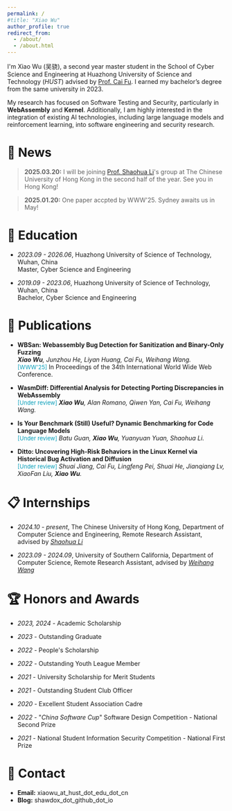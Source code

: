 ```yaml
---
permalink: /
#title: "Xiao Wu"
author_profile: true
redirect_from: 
  - /about/
  - /about.html
---
```

I'm Xiao Wu (吴骁), a second year master student in the School of Cyber Science and Engineering at Huazhong University of Science and Technology (*HUST*) advised by [Prof. Cai Fu](http://faculty.hust.edu.cn/fucai/zh_CN/index.htm). I earned my bachelor’s degree from the same university in 2023.

My research has focused on Software Testing and Security, particularly in **WebAssembly** and **Kernel**. Additionally, I am highly interested in the integration of existing AI technologies, including large language models and reinforcement learning, into software engineering and security research.

# :newspaper: News
> **2025.03.20:** I will be joining [Prof. Shaohua Li](https://shao-hua-li.github.io/)'s group at The Chinese University of Hong Kong in the second half of the year. See you in Hong Kong!

>**2025.01.20:** One paper accpted by WWW'25. Sydney awaits us in May!

# :notebook: Education
- *2023.09 - 2026.06*, Huazhong University of Science of Technology, Wuhan, China
<br>Master, Cyber Science and Engineering

- *2019.09 - 2023.06*, Huazhong University of Science of Technology, Wuhan, China
<br>Bachelor, Cyber Science and Engineering

# :page_with_curl: Publications
- **WBSan: Webassembly Bug Detection for Sanitization and Binary-Only Fuzzing**
<br>***Xiao Wu**, Junzhou He, Liyan Huang, Cai Fu, Weihang Wang.* 
<br><font color="#069eb9" size="2">[WWW'25]</font> In Proceedings of the 34th International World Wide Web Conference.

- **WasmDiff: Differential Analysis for Detecting Porting Discrepancies in WebAssembly**
<br><font color="#069eb9" size="2">[Under review]</font> ***Xiao Wu**, Alan Romano, Qiwen Yan, Cai Fu, Weihang Wang.* 
<!--In Proceedings of the 48th International Conference on Software Engineering. -->

- **Is Your Benchmark (Still) Useful? Dynamic Benchmarking for Code Language Models**
<br><font color="#069eb9" size="2">[Under review]</font> *Batu Guan, **Xiao Wu**, Yuanyuan Yuan, Shaohua Li.*
<!--In Proceedings of the 42st International Conference on Machine Learning.-->

- **Ditto: Uncovering High-Risk Behaviors in the Linux Kernel via Historical Bug Activation and Diffusion**
<br><font color="#069eb9" size="2">[Under review]</font> *Shuai Jiang, Cai Fu, Lingfeng Pei, Shuai He, Jianqiang Lv, XiaoFan Liu, **Xiao Wu**.*
<!--In Proceedings of the 34th USENIX Security Symposium.-->

<div style="display:none">
# :bookmark_tabs: Internships
- *2024.10 - now*     Remote Research Assistant, The Chinese University of Hong Kong, advised by [Prof. Shaohua Li](https://shao-hua-li.github.io/)
- *2023.09 - 2024.09* Remote Research Assistant, University of Southern California, advised by [Prof. Weihang Wang](https://weihang-wang.github.io/#)
</div>

# 📋 Internships
- *2024.10 - present*, The Chinese University of Hong Kong, Department of Computer Science and Engineering, Remote Research Assistant, advised by *[Shaohua Li](https://shao-hua-li.github.io/)*

- *2023.09 - 2024.09*, University of Southern California, Department of Computer Science, Remote Research Assistant, advised by *[Weihang Wang](https://weihang-wang.github.io/#)*

# 🏆 Honors and Awards
- *2023, 2024* - Academic Scholarship
- *2023* - Outstanding Graduate
- *2022* - People's Scholarship
- *2022* - Outstanding Youth League Member
- *2021* - University Scholarship for Merit Students
- *2021* - Outstanding Student Club Officer
- *2020* - Excellent Student Association Cadre


- *2022* - "*China Software Cup*" Software Design Competition - National Second Prize
- *2021* - National Student Information Security Competition - National First Prize

# 🏢 Contact 
- **Email:** xiaowu_at_hust_dot_edu_dot_cn
- **Blog:** shawdox_dot_github_dot_io